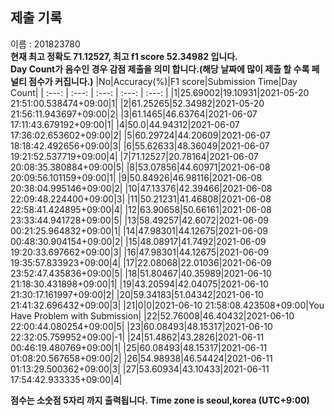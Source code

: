 


  
## 제출 기록  
이름 : 201823780  
**현재 최고 정확도 71.12527, 최고 f1 score 52.34982 입니다.**  
**Day Count가 음수인 경우 감점 제출을 의미 합니다.(해당 날짜에 많이 제출 할 수록 페널티 점수가 커집니다.)**
|No|Accuracy(%)|F1 score|Submission Time|Day Count|
| :---: | :---: | :---: | :---: | :---: |
|1|25.69002|19.10931|2021-05-20 21:51:00.538474+09:00|1|
|2|61.25265|52.34982|2021-05-20 21:56:11.943697+09:00|2|
|3|61.1465|46.63764|2021-06-07 17:11:43.679192+09:00|1|
|4|50.0|44.94312|2021-06-07 17:36:02.653602+09:00|2|
|5|60.29724|44.20609|2021-06-07 18:18:42.492656+09:00|3|
|6|55.62633|48.36049|2021-06-07 19:21:52.537719+09:00|4|
|7|71.12527|20.78164|2021-06-07 20:08:35.380884+09:00|5|
|8|53.07856|44.60971|2021-06-08 20:09:56.101159+09:00|1|
|9|50.84926|46.98116|2021-06-08 20:38:04.995146+09:00|2|
|10|47.13376|42.39466|2021-06-08 22:09:48.224400+09:00|3|
|11|50.21231|41.46808|2021-06-08 22:58:41.424895+09:00|4|
|12|63.90658|50.66161|2021-06-08 23:33:44.941728+09:00|5|
|13|58.49257|42.6072|2021-06-09 00:21:25.964832+09:00|1|
|14|47.98301|44.12675|2021-06-09 00:48:30.904154+09:00|2|
|15|48.08917|41.7492|2021-06-09 19:20:33.697662+09:00|3|
|16|47.98301|44.12675|2021-06-09 19:35:57.833923+09:00|4|
|17|22.08068|22.01036|2021-06-09 23:52:47.435836+09:00|5|
|18|51.80467|40.35989|2021-06-10 21:18:30.431898+09:00|1|
|19|43.20594|42.04075|2021-06-10 21:30:17.161997+09:00|2|
|20|59.34183|51.04342|2021-06-10 21:41:32.696432+09:00|3|
|21|0|0|2021-06-10 21:58:08.423508+09:00|You Have Problem with Submission|
|22|52.76008|46.40432|2021-06-10 22:00:44.080254+09:00|5|
|23|60.08493|48.15317|2021-06-10 22:32:05.759952+09:00|-1|
|24|51.4862|43.2826|2021-06-11 00:46:19.480769+09:00|1|
|25|60.08493|48.15317|2021-06-11 01:08:20.567658+09:00|2|
|26|54.98938|46.54424|2021-06-11 01:13:29.500362+09:00|3|
|27|53.60934|43.10433|2021-06-11 17:54:42.933335+09:00|4|


**점수는 소숫점 5자리 까지 출력됩니다.**
**Time zone is seoul,korea (UTC+9:00)**
